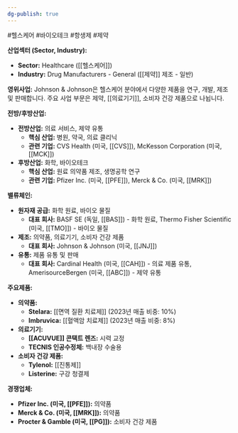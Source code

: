 ```yaml
---
dg-publish: true
---
```

#헬스케어 #바이오테크 #항생제 #제약 

**산업섹터 (Sector, Industry):**

- **Sector:** Healthcare ([[헬스케어]])
- **Industry:** Drug Manufacturers - General ([[제약]] 제조 - 일반)

**영위사업:** Johnson & Johnson은 헬스케어 분야에서 다양한 제품을 연구, 개발, 제조 및 판매합니다. 주요 사업 부문은 제약, [[의료기기]], 소비자 건강 제품으로 나뉩니다.

**전방/후방산업:**

- **전방산업:** 의료 서비스, 제약 유통
    - **핵심 산업:** 병원, 약국, 의료 클리닉
    - **관련 기업:** CVS Health (미국, [[CVS]]), McKesson Corporation (미국, [[MCK]])
- **후방산업:** 화학, 바이오테크
    - **핵심 산업:** 원료 의약품 제조, 생명공학 연구
    - **관련 기업:** Pfizer Inc. (미국, [[PFE]]), Merck & Co. (미국, [[MRK]])

**밸류체인:**

- **원자재 공급:** 화학 원료, 바이오 물질
    - **대표 회사:** BASF SE (독일, [[BAS]]) - 화학 원료, Thermo Fisher Scientific (미국, [[TMO]]) - 바이오 물질
- **제조:** 의약품, 의료기기, 소비자 건강 제품
    - **대표 회사:** Johnson & Johnson (미국, [[JNJ]])
- **유통:** 제품 유통 및 판매
    - **대표 회사:** Cardinal Health (미국, [[CAH]]) - 의료 제품 유통, AmerisourceBergen (미국, [[ABC]]) - 제약 유통

**주요제품:**

- **의약품:**
    - **Stelara:** [[면역 질환 치료제]] (2023년 매출 비중: 10%)
    - **Imbruvica:** [[혈액암 치료제]] (2023년 매출 비중: 8%)
- **의료기기:**
    - **[[ACUVUE]] 콘택트 렌즈:** 시력 교정
    - **TECNIS 인공수정체:** 백내장 수술용
- **소비자 건강 제품:**
    - **Tylenol:** [[진통제]]
    - **Listerine:** 구강 청결제

**경쟁업체:**

- **Pfizer Inc. (미국, [[PFE]]):** 의약품
- **Merck & Co. (미국, [[MRK]]):** 의약품
- **Procter & Gamble (미국, [[PG]]):** 소비자 건강 제품